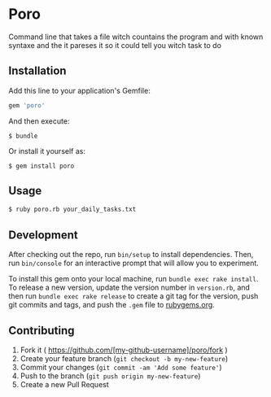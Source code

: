 # Poro

Command line that takes a file witch countains the program and with known syntaxe and the it pareses it so it could tell you witch task to do 

## Installation

Add this line to your application's Gemfile:

```ruby
gem 'poro'
```

And then execute:

    $ bundle

Or install it yourself as:

    $ gem install poro

## Usage

```bash
$ ruby poro.rb your_daily_tasks.txt
```

## Development

After checking out the repo, run `bin/setup` to install dependencies. Then, run `bin/console` for an interactive prompt that will allow you to experiment.

To install this gem onto your local machine, run `bundle exec rake install`. To release a new version, update the version number in `version.rb`, and then run `bundle exec rake release` to create a git tag for the version, push git commits and tags, and push the `.gem` file to [rubygems.org](https://rubygems.org).

## Contributing

1. Fork it ( https://github.com/[my-github-username]/poro/fork )
2. Create your feature branch (`git checkout -b my-new-feature`)
3. Commit your changes (`git commit -am 'Add some feature'`)
4. Push to the branch (`git push origin my-new-feature`)
5. Create a new Pull Request
